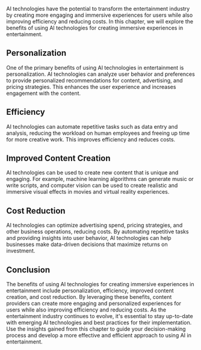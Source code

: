 
AI technologies have the potential to transform the entertainment industry by creating more engaging and immersive experiences for users while also improving efficiency and reducing costs. In this chapter, we will explore the benefits of using AI technologies for creating immersive experiences in entertainment.

Personalization
---------------

One of the primary benefits of using AI technologies in entertainment is personalization. AI technologies can analyze user behavior and preferences to provide personalized recommendations for content, advertising, and pricing strategies. This enhances the user experience and increases engagement with the content.

Efficiency
----------

AI technologies can automate repetitive tasks such as data entry and analysis, reducing the workload on human employees and freeing up time for more creative work. This improves efficiency and reduces costs.

Improved Content Creation
-------------------------

AI technologies can be used to create new content that is unique and engaging. For example, machine learning algorithms can generate music or write scripts, and computer vision can be used to create realistic and immersive visual effects in movies and virtual reality experiences.

Cost Reduction
--------------

AI technologies can optimize advertising spend, pricing strategies, and other business operations, reducing costs. By automating repetitive tasks and providing insights into user behavior, AI technologies can help businesses make data-driven decisions that maximize returns on investment.

Conclusion
----------

The benefits of using AI technologies for creating immersive experiences in entertainment include personalization, efficiency, improved content creation, and cost reduction. By leveraging these benefits, content providers can create more engaging and personalized experiences for users while also improving efficiency and reducing costs. As the entertainment industry continues to evolve, it's essential to stay up-to-date with emerging AI technologies and best practices for their implementation. Use the insights gained from this chapter to guide your decision-making process and develop a more effective and efficient approach to using AI in entertainment.
